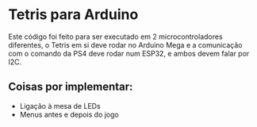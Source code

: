 # Tetris para Arduino

Este código foi feito para ser executado em 2 microcontroladores diferentes, o Tetris em si deve rodar no Arduino Mega e a comunicação com o comando da PS4 deve rodar num ESP32, e ambos devem falar por I2C.

## Coisas por implementar:
-  Ligação à mesa de LEDs
-  Menus antes e depois do jogo
